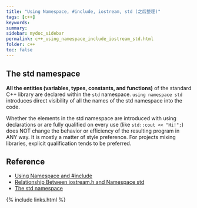```yaml
---
title: "Using Namespace, #include, iostream, std (之后整理)"
tags: [c++]
keywords:
summary:
sidebar: mydoc_sidebar
permalink: c++_using_namespace_include_iostream_std.html
folder: c++
toc: false
---
```


## The std namespace

**All the entities (variables, types, constants, and functions)** of the standard C++ library are declared within the `std` namespace. `using namespace std` introduces direct visibility of all the names of the std namespace into the code.

Whether the elements in the std namespace are introduced with using declarations or are fully qualified on every use (like `std::cout << "Hi!";`) does NOT change the behavior or efficiency of the resulting program in ANY way. It is mostly a matter of style preference. For projects mixing libraries, explicit qualification tends to be preferred.


## Reference

* [Using Namespace and #include](https://stackoverflow.com/questions/5115556/c-using-namespace-and-include)
* [Relationship Between iostream.h and Namespace std](https://stackoverflow.com/questions/23589657/what-is-the-relationship-between-iostream-and-namespace-std)
* [The std namespace](http://www.cplusplus.com/doc/tutorial/namespaces/)

{% include links.html %}
